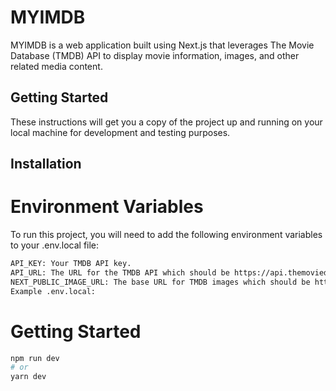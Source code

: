 # MYIMDB

MYIMDB is a web application built using Next.js that leverages The Movie Database (TMDB) API to display movie information, images, and other related media content.

## Getting Started

These instructions will get you a copy of the project up and running on your local machine for development and testing purposes. 

## Installation

# Environment Variables
To run this project, you will need to add the following environment variables to your .env.local file:
```bash
API_KEY: Your TMDB API key.
API_URL: The URL for the TMDB API which should be https://api.themoviedb.org/3/.
NEXT_PUBLIC_IMAGE_URL: The base URL for TMDB images which should be https://image.tmdb.org/t/p/.
Example .env.local:
```

# Getting Started
```bash
npm run dev
# or
yarn dev
```